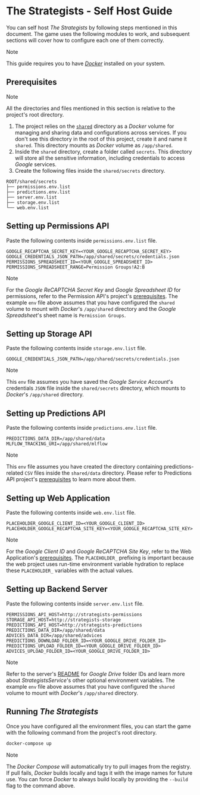 # The Strategists - Self Host Guide

You can self host _The Strategists_ by following steps mentioned in this document. The game uses
the following modules to work, and subsequent sections will cover how to configure each one of
them correctly.

> [!NOTE]
> This guide requires you to have [_Docker_](https://www.docker.com/) installed on your system.

## Prerequisites

> [!NOTE]
> All the directories and files mentioned in this section is relative to the project's root
> directory.

1. The project relies on the [`shared`](../shared/) directory as a _Docker_ volume for managing
   and sharing data and configurations across services. If you don't see this directory in the
   root of this project, create it and name it `shared`. This directory mounts as _Docker_
   volume as `/app/shared`.
2. Inside the `shared` directory, create a folder called `secrets`. This directory will store
   all the sensitive information, including credentials to access _Google_ services.
3. Create the following files inside the `shared/secrets` directory.

```
ROOT/shared/secrets
├── permissions.env.list
├── predictions.env.list
├── server.env.list
├── storage.env.list
└── web.env.list
```

## Setting up Permissions API

Paste the following contents inside `permissions.env.list` file.

```
GOOGLE_RECAPTCHA_SECRET_KEY=<YOUR_GOOGLE_RECAPTCHA_SECRET_KEY>
GOOGLE_CREDENTIALS_JSON_PATH=/app/shared/secrets/credentials.json
PERMISSIONS_SPREADSHEET_ID=<YOUR_GOOGLE_SPREADSHEET_ID>
PERMISSIONS_SPREADSHEET_RANGE=Permission Groups!A2:B
```

> [!NOTE]
> For the _Google ReCAPTCHA Secret Key_ and _Google Spreadsheet ID_ for permissions, refer
> to the Permission API's project's [prerequisites](../permissions/README.md#prerequisites).
> The example `env` file above assumes that you have configured the `shared` volume to mount
> with _Docker_'s `/app/shared` directory and the _Google Spreadsheet_'s sheet name is
> `Permission Groups`.

## Setting up Storage API

Paste the following contents inside `storage.env.list` file.

```
GOOGLE_CREDENTIALS_JSON_PATH=/app/shared/secrets/credentials.json
```

> [!NOTE]
> This `env` file assumes you have saved the _Google Service Account_'s credentials `JSON`
> file inside the `shared/secrets` directory, which mounts to _Docker_'s `/app/shared`
> directory.

## Setting up Predictions API

Paste the following contents inside `predictions.env.list` file.

```
PREDICTIONS_DATA_DIR=/app/shared/data
MLFLOW_TRACKING_URI=/app/shared/mlflow
```

> [!NOTE]
> This `env` file assumes you have created the directory containing predictions-related
> `CSV` files inside the `shared/data` directory. Please refer to Predictions API project's
> [prerequisites](../predictions/README.md#prerequisites) to learn more about them.

## Setting up Web Application

Paste the following contents inside `web.env.list` file.

```
PLACEHOLDER_GOOGLE_CLIENT_ID=<YOUR_GOOGLE_CLIENT_ID>
PLACEHOLDER_GOOGLE_RECAPTCHA_SITE_KEY=<YOUR_GOOGLE_RECAPTCHA_SITE_KEY>
```

> [!NOTE]
> For the _Google Client ID_ and _Google ReCAPTCHA Site Key_, refer to the Web Application's
> [prerequisites](../web/README.md#prerequisites). The `PLACEHOLDER_` prefixing is important
> because the web project uses run-time environment variable hydration to replace these
> `PLACEHOLDER_` variables with the actual values.

## Setting up Backend Server

Paste the following contents inside `server.env.list` file.

```
PERMISSIONS_API_HOST=http://strategists-permissions
STORAGE_API_HOST=http://strategists-storage
PREDICTIONS_API_HOST=http://strategists-predictions
PREDICTIONS_DATA_DIR=/app/shared/data
ADVICES_DATA_DIR=/app/shared/advices
PREDICTIONS_DOWNLOAD_FOLDER_ID=<YOUR_GOOGLE_DRIVE_FOLDER_ID>
PREDICTIONS_UPLOAD_FOLDER_ID=<YOUR_GOOGLE_DRIVE_FOLDER_ID>
ADVICES_UPLOAD_FOLDER_ID=<YOUR_GOOGLE_DRIVE_FOLDER_ID>
```

> [!NOTE]
> Refer to the server's [README](../server/README.md) for _Google Drive_ folder IDs and learn
> more about _StrategistsService_'s other optional environment variables. The example `env`
> file above assumes that you have configured the `shared` volume to mount with _Docker_'s
> `/app/shared` directory.

## Running _The Strategists_

Once you have configured all the environment files, you can start the game with the following
command from the project's root directory.

```bash
docker-compose up
```

> [!NOTE]
> The _Docker Compose_ will automatically try to pull images from the registry. If pull fails,
> _Docker_ builds locally and tags it with the image names for future use. You can force
> _Docker_ to always build locally by providing the `--build` flag to the command above.
